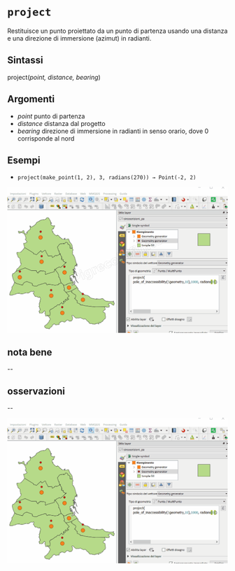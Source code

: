 # `project`

Restituisce un punto proiettato da un punto di partenza usando una distanza e una direzione di immersione (azimut) in radianti.

## Sintassi

project(_point, distance, bearing_)
## Argomenti

* _point_ punto di partenza
* _distance_ distanza dal progetto
* _bearing_ direzione di immersione in radianti in senso orario, dove 0 corrisponde al nord

## Esempi

* `project(make_point(1, 2), 3, radians(270)) → Point(-2, 2)`

![](/img/geometria/project/project1.png)

## nota bene

--

## osservazioni

--

![](/img/geometria/project/project1.gif)